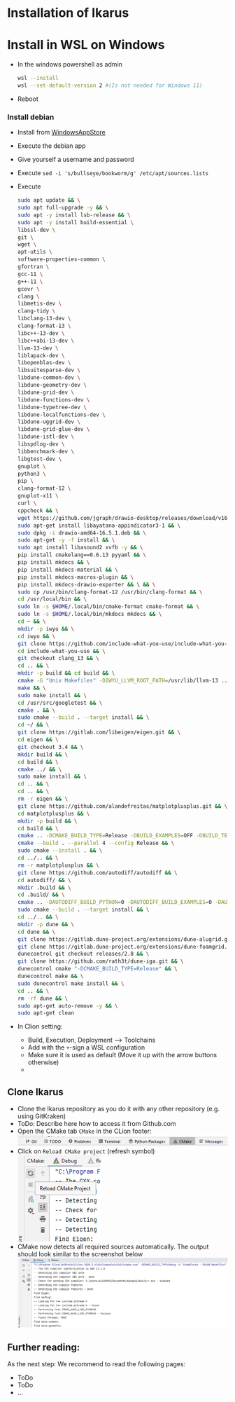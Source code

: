 # Installation of Ikarus

# Install in WSL on Windows
- In the windows powershell as admin
  ```sh 
  wsl --install
  wsl --set-default-version 2 #(Is not needed for Windows 11)
  ```
- Reboot
### Install debian
- Install from [WindowsAppStore](https://www.microsoft.com/en-us/p/debian/9msvkqc78pk6#activetab=pivot:overviewtab)
- Execute the debian app
- Give yourself a username and password
- Execute `sed -i 's/bullseye/bookworm/g' /etc/apt/sources.lists`
- Execute 
  ```sh 
  sudo apt update && \
  sudo apt full-upgrade -y && \
  sudo apt -y install lsb-release && \
  sudo apt -y install build-essential \
  libssl-dev \
  git \
  wget \
  apt-utils \
  software-properties-common \
  gfortran \
  gcc-11 \
  g++-11 \
  gcovr \
  clang \
  libmetis-dev \
  clang-tidy \
  libclang-13-dev \
  clang-format-13 \
  libc++-13-dev \
  libc++abi-13-dev \
  llvm-13-dev \
  liblapack-dev \
  libopenblas-dev \
  libsuitesparse-dev \
  libdune-common-dev \
  libdune-geometry-dev \
  libdune-grid-dev \
  libdune-functions-dev \
  libdune-typetree-dev \
  libdune-localfunctions-dev \
  libdune-uggrid-dev \
  libdune-grid-glue-dev \
  libdune-istl-dev \
  libspdlog-dev \
  libbenchmark-dev \
  libgtest-dev \
  gnuplot \
  python3 \
  pip \
  clang-format-12 \
  gnuplot-x11 \
  curl \
  cppcheck && \
  wget https://github.com/jgraph/drawio-desktop/releases/download/v16.5.1/drawio-amd64-16.5.1.deb && \
  sudo apt-get install libayatana-appindicator3-1 && \
  sudo dpkg -i drawio-amd64-16.5.1.deb && \
  sudo apt-get -y -f install && \
  sudo apt install libasound2 xvfb -y && \
  pip install cmakelang==0.6.13 pyyaml && \
  pip install mkdocs && \
  pip install mkdocs-material && \
  pip install mkdocs-macros-plugin && \
  pip install mkdocs-drawio-exporter && \ && \
  sudo cp /usr/bin/clang-format-12 /usr/bin/clang-format && \
  cd /usr/local/bin && \
  sudo ln -s $HOME/.local/bin/cmake-format cmake-format && \
  sudo ln -s $HOME/.local/bin/mkdocs mkdocs && \
  cd ~ && \
  mkdir -p iwyu && \
  cd iwyu && \
  git clone https://github.com/include-what-you-use/include-what-you-use.git && \
  cd include-what-you-use && \
  git checkout clang_13 && \
  cd .. && \
  mkdir -p build && cd build && \
  cmake -G "Unix Makefiles" -DIWYU_LLVM_ROOT_PATH=/usr/lib/llvm-13 ../include-what-you-use && \
  make && \
  sudo make install && \
  cd /usr/src/googletest && \
  cmake . && \
  sudo cmake --build . --target install && \
  cd ~/ && \
  git clone https://gitlab.com/libeigen/eigen.git && \
  cd eigen && \
  git checkout 3.4 && \
  mkdir build && \
  cd build && \
  cmake ../ && \
  sudo make install && \
  cd .. && \
  cd .. && \
  rm -r eigen && \
  git clone https://github.com/alandefreitas/matplotplusplus.git && \
  cd matplotplusplus && \
  mkdir -p build && \
  cd build && \
  cmake .. -DCMAKE_BUILD_TYPE=Release -DBUILD_EXAMPLES=OFF -DBUILD_TESTS=OFF && \
  cmake --build . --parallel 4 --config Release && \
  sudo cmake --install . && \
  cd ../.. && \
  rm -r matplotplusplus && \
  git clone https://github.com/autodiff/autodiff && \
  cd autodiff/ && \
  mkdir .build && \
  cd .build/ && \
  cmake .. -DAUTODIFF_BUILD_PYTHON=0 -DAUTODIFF_BUILD_EXAMPLES=0 -DAUTODIFF_BUILD_DOCS=0 -DAUTODIFF_BUILD_TESTS=0 && \
  sudo cmake --build . --target install && \
  cd ../.. && \
  mkdir -p dune && \
  cd dune && \
  git clone https://gitlab.dune-project.org/extensions/dune-alugrid.git && \
  git clone https://gitlab.dune-project.org/extensions/dune-foamgrid.git && \
  dunecontrol git checkout releases/2.8 && \
  git clone https://github.com/rath3t/dune-iga.git && \
  dunecontrol cmake "-DCMAKE_BUILD_TYPE=Release" && \
  dunecontrol make && \
  sudo dunecontrol make install && \
  cd .. && \
  rm -rf dune && \
  sudo apt-get auto-remove -y && \
  sudo apt-get clean
  ```

- In Clion setting:
  - Build, Execution, Deployment --> Toolchains
  - Add with the `+`-sign a WSL configuration
  - Make sure it is used as default (Move it up with the arrow buttons otherwise)
  - 
  
## Clone Ikarus

- Clone the Ikarus repository as you do it with any other repository (e.g. using GitKraken)
- ToDo: Describe here how to access it from Github.com
- Open the CMake tab `CMake` in the CLion footer: 
  ![ClionFooter.png](images/Installation/ClionFooter.png)
- Click on `Reload CMake project` (refresh symbol)  
![ReloadCmakeProject.png](images/Installation/ReloadCmakeProject.png)
- CMake now detects all required sources automatically. The output should look similar to
the screenshot below
![CMakeOutput.png](images/Installation/CMakeOutput.png)
  

## Further reading:
As the next step: We recommend to read the following pages:
- ToDo
- ToDo
- ...

